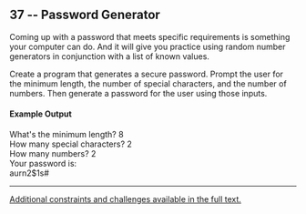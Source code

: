 ## 37 -- Password Generator
Coming up with a password that meets specific
requirements is something your computer can do. And it
will give you practice using random number generators
in conjunction with a list of known values.

Create a program that generates a secure password.
Prompt the user for the minimum length, the number of
special characters, and the number of numbers. Then
generate a password for the user using those inputs.


#### Example Output
What's the minimum length? 8  
How many special characters? 2  
How many numbers? 2  
Your password is:  
aurn2$1s#

***
[Additional constraints and challenges available in the full text.](https://www.amazon.com/Exercises-Programmers-Challenges-Develop-Coding/dp/1680501224)
